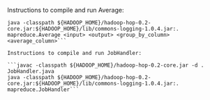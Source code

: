 Instructions to compile and run Average:

 ```javac -classpath ${HADOOP_HOME}/hadoop-hop-0.2-core.jar -d . Average.java
 java -classpath ${HADOOP_HOME}/hadoop-hop-0.2-core.jar:${HADOOP_HOME}/lib/commons-logging-1.0.4.jar:. mapreduce.Average <input> <output> <group_by_column> <average_column>```

Instructions to compile and run JobHandler:

 ```javac -classpath ${HADOOP_HOME}/hadoop-hop-0.2-core.jar -d . JobHandler.java
 java -classpath ${HADOOP_HOME}/hadoop-hop-0.2-core.jar:${HADOOP_HOME}/lib/commons-logging-1.0.4.jar:. mapreduce.JobHandler```
